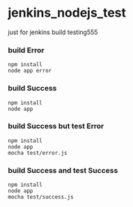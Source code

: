 # jenkins_nodejs_test
just for jenkins build testing555
 
### build Error

    npm install
    node app error

### build Success

    npm install
    node app 

### build Success but test Error
    
    npm install
    node app
    mocha test/error.js

### build Success and test Success

    npm install
    node app
    mocha test/success.js
